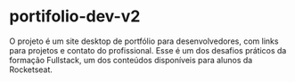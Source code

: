 # portifolio-dev-v2
O projeto é um site desktop de portfólio para desenvolvedores, com links para projetos e contato do profissional.  Esse é um dos desafios práticos da formação Fullstack, um dos conteúdos disponíveis para alunos da Rocketseat. 
